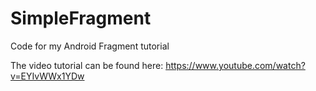 # SimpleFragment
Code for my Android Fragment tutorial

The video tutorial can be found here:
https://www.youtube.com/watch?v=EYIvWWx1YDw

